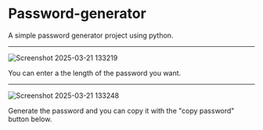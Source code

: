 # Password-generator
A simple password generator project using python.

---------------------------------------------------------------------------------------------------------------
![Screenshot 2025-03-21 133219](https://github.com/user-attachments/assets/0a948c3f-609a-4c7a-8e32-280c38277d42)

You can enter a the length of the password you want.

---------------------------------------------------------------------------------------------------------------
![Screenshot 2025-03-21 133248](https://github.com/user-attachments/assets/62296c99-8f5d-4e21-b0fc-687bc5e3b096)

Generate the password and you can copy it with the "copy password" button below.
